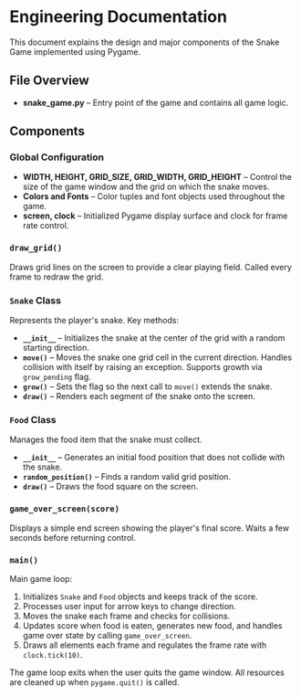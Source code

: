 # Engineering Documentation

This document explains the design and major components of the Snake Game
implemented using Pygame.

## File Overview

- **snake_game.py** – Entry point of the game and contains all game logic.

## Components

### Global Configuration
- **WIDTH, HEIGHT, GRID_SIZE, GRID_WIDTH, GRID_HEIGHT** – Control the size of
the game window and the grid on which the snake moves.
- **Colors and Fonts** – Color tuples and font objects used throughout the game.
- **screen, clock** – Initialized Pygame display surface and clock for frame
  rate control.

### `draw_grid()`
Draws grid lines on the screen to provide a clear playing field. Called every
frame to redraw the grid.

### `Snake` Class
Represents the player's snake. Key methods:
- **`__init__`** – Initializes the snake at the center of the grid with a random
  starting direction.
- **`move()`** – Moves the snake one grid cell in the current direction. Handles
  collision with itself by raising an exception. Supports growth via
  `grow_pending` flag.
- **`grow()`** – Sets the flag so the next call to `move()` extends the snake.
- **`draw()`** – Renders each segment of the snake onto the screen.

### `Food` Class
Manages the food item that the snake must collect.
- **`__init__`** – Generates an initial food position that does not collide with
  the snake.
- **`random_position()`** – Finds a random valid grid position.
- **`draw()`** – Draws the food square on the screen.

### `game_over_screen(score)`
Displays a simple end screen showing the player's final score. Waits a few
seconds before returning control.

### `main()`
Main game loop:
1. Initializes `Snake` and `Food` objects and keeps track of the score.
2. Processes user input for arrow keys to change direction.
3. Moves the snake each frame and checks for collisions.
4. Updates score when food is eaten, generates new food, and handles game over
   state by calling `game_over_screen`.
5. Draws all elements each frame and regulates the frame rate with `clock.tick(10)`.

The game loop exits when the user quits the game window. All resources are
cleaned up when `pygame.quit()` is called.

